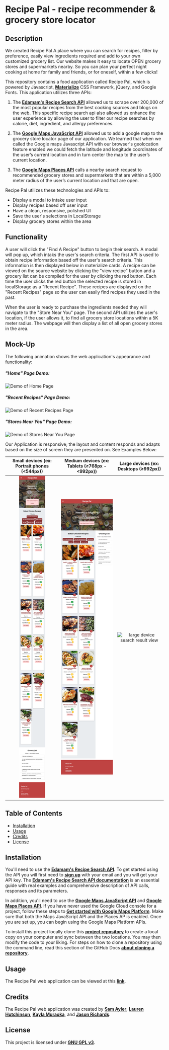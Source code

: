 # Recipe Pal - recipe recommender & grocery store locator

## Description

We created Recipe Pal A place where you can search for recipes, filter by preference, easily view ingredients required and add to your own customized grocery list. Our website makes it easy to locate OPEN grocery stores and supermarkets nearby. So you can plan your perfect night cooking at home for family and friends, or for oneself, within a few clicks!

This repository contains a food application called Recipe Pal, which is powered by Javascript, [**Materialize**](https://materializecss.com/) CSS Framework, jQuery, and Google Fonts. This application utilizes three APIs:

1. The [**Edamam's Recipe Search API**](https://developer.edamam.com/edamam-docs-recipe-api) allowed us to scrape over 200,000 of the most popular recipes from the best cooking sources and blogs on the web. This specific recipe search api also allowed us enhance the user experience by allowing the user to filter our recipe searches by calorie, diet, ingredient, and allergy preferences.

2. The [**Google Maps JavaScript API**](https://developers.google.com/maps/documentation/javascript/overview) allowed us to add a google map to the grocery store locator page of our application. We learned that when we called the Google maps Javascript API with our browser's geolocation feature enabled we could fetch the latitude and longitude coordinates of the user’s current location and in turn center the map to the user’s current location.

3. The [**Google Maps Places API**](https://developers.google.com/places/web-service/overview) calls a nearby search request to recommended grocery stores and supermarkets that are within a 5,000 meter radius of the user’s current location and that are open.

Recipe Pal utilizes these technologies and APIs to:

- Display a modal to intake user input
- Display recipes based off user input
- Have a clean, responsive, polished UI
- Save the user's selections in LocalStorage
- Display grocery stores within the area

## Functionality

A user will click the "Find A Recipe" button to begin their search. A modal will pop up, which intaks the user's search criteria. The first API is used to obtain recipe information based off the user's search criteria. This information is then displayed below in materialize cards. A recipe can be viewed on the source website by clicking the "view recipe" button and a grocery list can be compiled for the user by clicking the red button. Each time the user clicks the red button the selected recipe is stored in localStorage as a "Recent Recipe". These recipes are displayed on the "Recent Recipes" page so the user can easily find recipes they used in the past.

When the user is ready to purchase the ingredients needed they will navigate to the "Store Near You" page. The second API utilizes the user's location, if the user allows it, to find all grocery store locations within a 5K meter radius. The webpage will then display a list of all open grocery stores in the area.

## Mock-Up

The following animation shows the web application's appearance and functionality:

##### "Home" Page Demo:

![Demo of Home Page](./readme_images/home_page_demo.gif)

##### "Recent Recipes" Page Demo:

![Demo of Recent Recipes Page](./readme_images/recent_recipes_demo.gif)

##### "Stores Near You" Page Demo:

![Demo of Stores Near You Page](./readme_images/stores_near_you_demo.gif)

Our Application is responsive; the layout and content responds and adapts based on the size of screen they are presented on. See Examples Below:

|                        Small devices (ex: Portrait phones (<544px))                         |                        Medium devices (ex: Tablets (≥768px - <992px))                        |                            Large devices (ex: Desktops (≥992px))                            |
| :-----------------------------------------------------------------------------------------: | :------------------------------------------------------------------------------------------: | :-----------------------------------------------------------------------------------------: |
| ![small device search result view](./readme_images/sm_search_result_view.png) | ![medium device search result view](./readme_images/md_search_result_view.png) | ![large device search result view](./readme_images/lg_search_result_view.png) |

## Table of Contents

- [Installation](#installation)
- [Usage](#usage)
- [Credits](#credits)
- [License](#license)

## Installation

You'll need to use the [**Edamam's Recipe Search API**](https://developer.edamam.com/edamam-docs-recipe-api). To get started using the API you will first need to [**sign up**](https://developer.edamam.com/edamam-recipe-api) with your email and you will get your API key. The [**Edamam's Recipe Search API documentation**](https://developer.edamam.com/edamam-docs-recipe-api) is an essential guide with real examples and comprehensive description of API calls, responses and its parameters.

In addition, you'll need to use the [**Google Maps JavaScript API**](https://developers.google.com/maps/documentation/javascript/overview) and [**Google Maps Places API**](https://developers.google.com/places/web-service/overview). If you have never used the Google Cloud console for a project, follow these steps to [**Get started with Google Maps Platform**](https://developers.google.com/maps/gmp-get-started). Make sure that both the Maps JavaScript API and the Places AP is enabled. Once you are set up, you can begin using the Google Maps Platform APIs.

To install this project locally clone this [**project repository**](https://github.com/kaylamuraoka/Food_Application) to create a local copy on your computer and sync between the two locations. You may then modify the code to your liking. For steps on how to clone a repository using the command line, read this section of the GitHub Docs [**about cloning a repository**](https://docs.github.com/en/free-pro-team@latest/github/creating-cloning-and-archiving-repositories/cloning-a-repository#about-cloning-a-repository).

## Usage

The Recipe Pal web application can be viewed at this [**link**](https://kaylamuraoka.github.io/Food_Application/).

## Credits

The Recipe Pal web application was created by [**Sam Ayler**](https://github.com/sayler3), [**Lauren Hutchinson**](https://github.com/lhutchinson22), [**Kayla Muraoka**](https://github.com/kaylamuraoka), and [**Jason Richards**](https://github.com/jrkrichards).

## License

This project is licensed under [**GNU GPL v3**](https://choosealicense.com/licenses/gpl-3.0/).
